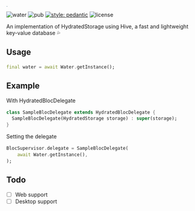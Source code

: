 <img src="https://github.com/arnemolland/water/blob/master/assets/water.png?raw=true" alt="water" style="zoom:1%;float: left;" height="72" />

![water](https://github.com/arnemolland/water/workflows/Flutter%20CI/badge.svg) ![pub](https://img.shields.io/pub/v/water.svg) [![style: pedantic](https://img.shields.io/badge/style-pedantic-9cf)](https://github.com/dart-lang/pedantic) ![license](https://img.shields.io/github/license/arnemolland/water)

An implementation of HydratedStorage using Hive, a fast and lightweight key-value database 💦

## Usage

```dart
final water = await Water.getInstance();
```

## Example

With HydratedBlocDelegate

```dart
class SampleBlocDelegate extends HydratedBlocDelegate {
  SampleBlocDelegate(HydratedStorage storage) : super(storage);
}
```

Setting the delegate

```dart
BlocSupervisor.delegate = SampleBlocDelegate(
	await Water.getInstance(),
);
```

## Todo

- [ ] Web support
- [ ] Desktop support
